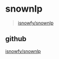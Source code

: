 # snownlp

> [isnowfy/snownlp](https://github.com/isnowfy/snownlp)

## github

[isnowfy/snownlp](https://github.com/isnowfy/snownlp)

